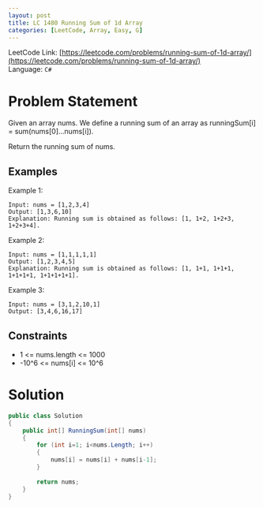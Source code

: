 ```yaml
---
layout: post
title: LC 1480 Running Sum of 1d Array
categories: [LeetCode, Array, Easy, G]
---
```


LeetCode Link: [https://leetcode.com/problems/running-sum-of-1d-array/](https://leetcode.com/problems/running-sum-of-1d-array/)  
Language: `C#`

# Problem Statement #

Given an array nums. We define a running sum of an array as runningSum[i] = sum(nums[0]…nums[i]).

Return the running sum of nums.

## Examples

Example 1:

```
Input: nums = [1,2,3,4]
Output: [1,3,6,10]
Explanation: Running sum is obtained as follows: [1, 1+2, 1+2+3, 1+2+3+4].
```

Example 2:

```
Input: nums = [1,1,1,1,1]
Output: [1,2,3,4,5]
Explanation: Running sum is obtained as follows: [1, 1+1, 1+1+1, 1+1+1+1, 1+1+1+1+1].
```

Example 3:

```
Input: nums = [3,1,2,10,1]
Output: [3,4,6,16,17]
```

## Constraints  

* 1 <= nums.length <= 1000
* -10^6 <= nums[i] <= 10^6

# Solution

``` csharp
public class Solution
{
    public int[] RunningSum(int[] nums) 
    {
        for (int i=1; i<nums.Length; i++)
        {
            nums[i] = nums[i] + nums[i-1];
        }
        
        return nums;
    }
}
```

